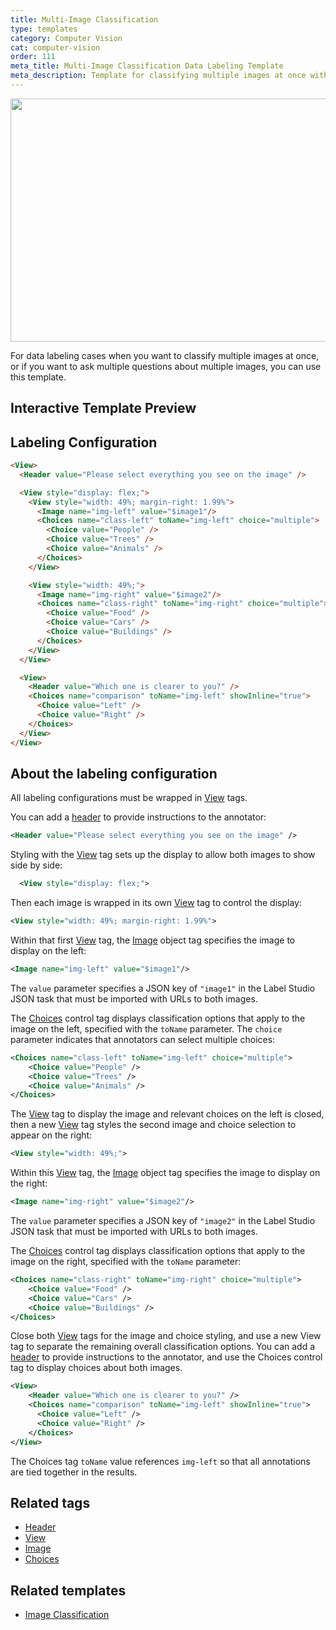 ```yaml
---
title: Multi-Image Classification
type: templates
category: Computer Vision
cat: computer-vision
order: 111
meta_title: Multi-Image Classification Data Labeling Template
meta_description: Template for classifying multiple images at once with Label Studio for your machine learning and data science projects.
---
```


<img src="/images/templates-misc/multi-image-classification.png" alt="" class="gif-border" width="552px" height="389px" />

For data labeling cases when you want to classify multiple images at once, or if you want to ask multiple questions about multiple images, you can use this template.

## Interactive Template Preview

<div id="main-preview"></div>

## Labeling Configuration

```html
<View>
  <Header value="Please select everything you see on the image" />

  <View style="display: flex;">
    <View style="width: 49%; margin-right: 1.99%">
      <Image name="img-left" value="$image1"/>
      <Choices name="class-left" toName="img-left" choice="multiple">
        <Choice value="People" />
        <Choice value="Trees" />
        <Choice value="Animals" />
      </Choices>
    </View>

    <View style="width: 49%;">
      <Image name="img-right" value="$image2"/>
      <Choices name="class-right" toName="img-right" choice="multiple">
        <Choice value="Food" />
        <Choice value="Cars" />
        <Choice value="Buildings" />
      </Choices>
    </View>
  </View>

  <View>
    <Header value="Which one is clearer to you?" />
    <Choices name="comparison" toName="img-left" showInline="true">
      <Choice value="Left" />
      <Choice value="Right" />
    </Choices>
  </View>
</View>
```

## About the labeling configuration

All labeling configurations must be wrapped in [View](/tags/view.html) tags.

You can add a [header](/tags/header.html) to provide instructions to the annotator:
```xml
<Header value="Please select everything you see on the image" />
```

Styling with the [View](/tags/view.html) tag sets up the display to allow both images to show side by side:
```xml
  <View style="display: flex;">
```
Then each image is wrapped in its own [View](/tags/view.html) tag to control the display:
```xml
<View style="width: 49%; margin-right: 1.99%">
```

Within that first [View](/tags/view.html) tag, the [Image](/tags/image.html) object tag specifies the image to display on the left:
```xml
<Image name="img-left" value="$image1"/>
```
The `value` parameter specifies a JSON key of `"image1"` in the Label Studio JSON task that must be imported with URLs to both images. 

The [Choices](/tags/choices.html) control tag displays classification options that apply to the image on the left, specified with the `toName` parameter. The `choice` parameter indicates that annotators can select multiple choices:
```xml
<Choices name="class-left" toName="img-left" choice="multiple">
    <Choice value="People" />
    <Choice value="Trees" />
    <Choice value="Animals" />
</Choices>
```

The [View](/tags/view.html) tag to display the image and relevant choices on the left is closed, then a new [View](/tags/view.html) tag styles the second image and choice selection to appear on the right:
```xml
<View style="width: 49%;">
```

Within this [View](/tags/view.html) tag, the [Image](/tags/image.html) object tag specifies the image to display on the right:
```xml
<Image name="img-right" value="$image2"/>
```
The `value` parameter specifies a JSON key of `"image2"` in the Label Studio JSON task that must be imported with URLs to both images. 

The [Choices](/tags/choices.html) control tag displays classification options that apply to the image on the right, specified with the `toName` parameter:
```xml
<Choices name="class-right" toName="img-right" choice="multiple">
    <Choice value="Food" />
    <Choice value="Cars" />
    <Choice value="Buildings" />
</Choices>
```

Close both [View](/tags/view.html) tags for the image and choice styling, and use a new View tag to separate the remaining overall classification options. You can add a [header](/tags/header.html) to provide instructions to the annotator, and use the Choices control tag to display choices about both images. 
```xml
<View>
    <Header value="Which one is clearer to you?" />
    <Choices name="comparison" toName="img-left" showInline="true">
      <Choice value="Left" />
      <Choice value="Right" />
    </Choices>
</View>
```
The Choices tag `toName` value references `img-left` so that all annotations are tied together in the results. 

## Related tags
- [Header](/tags/header.html)
- [View](/tags/view.html)
- [Image](/tags/image.html)
- [Choices](/tags/choices.html)

## Related templates
- [Image Classification](image_classification.html)
